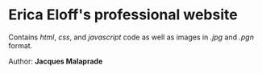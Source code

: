 # Erica Eloff's professional website

Contains _html_, *css*, and *javascript* code as well as images in *.jpg* and *.pgn* format.

Author: **Jacques Malaprade** 
